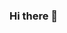 ### Hi there 👋

<!--
**farlhmd/farlhmd** is a ✨ _special_ ✨ repository because its `README.md` (this file) appears on your GitHub profile.

<img src="https://github-readme-stats.vercel.app/api?username=farlhmd">

[![Top Langs](https://github-readme-stats.vercel.app/api/top-langs/?username=farlhmd&layout=compact)](https://github.com/farlhmd/github-readme-stats)

[![Top Langs](https://github-readme-stats.vercel.app/api/top-langs/?username=farlhmd)](https://github.com/farlhmd/github-readme-stats)
